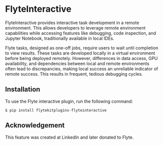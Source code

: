 # FlyteInteractive

FlyteInteractive provides interactive task development in a remote environment. This allows developers to leverage remote environment capabilities while accessing features like debugging, code inspection, and Jupyter Notebook, traditionally available in local IDEs.


Flyte tasks, designed as one-off jobs, require users to wait until completion to view results. These tasks are developed locally in a virtual environment before being deployed remotely. However, differences in data access, GPU availability, and dependencies between local and remote environments often lead to discrepancies, making local success an unreliable indicator of remote success. This results in frequent, tedious debugging cycles.


## Installation

To use the Flyte interactive plugin, run the following command:

```shell
$ pip install flytekitplugins-flyteinteractive
```


## Acknowledgement

This feature was created at LinkedIn and later donated to Flyte.
